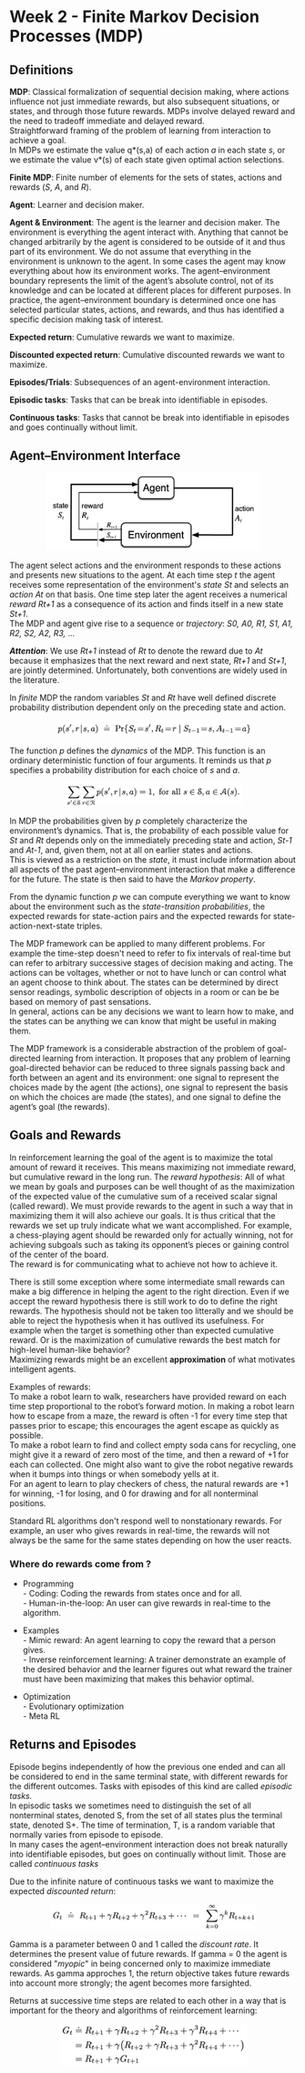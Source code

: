# Week 2 - Finite Markov Decision Processes (MDP)

## Definitions

**MDP**: Classical formalization of sequential decision making, where actions
influence not just immediate rewards, but also subsequent situations, or states,
and through those future rewards. MDPs involve delayed reward and the need to
tradeoff immediate and delayed reward.  
Straightforward framing of the problem of learning from interaction to achieve a
goal.  
In MDPs we estimate the value q\*(s,a) of each action *a* in each state *s*, or
we estimate the value v\*(s) of each state given optimal action selections.

**Finite MDP**: Finite number of elements for the sets of states, actions and
rewards (*S*, *A*, and *R*).

**Agent**: Learner and decision maker.

**Agent & Environment**: The agent is the learner and decision maker. The
environment is everything the agent interact with. Anything that cannot be
changed arbitrarily by the agent is considered to be outside of it and thus
part of its environment. We do not assume that everything in the environment is
unknown to the agent. In some cases the agent may know everything about how its
environment works.
The agent–environment boundary represents the limit of the agent’s absolute
control, not of its knowledge and can be located at different places for
different purposes. In practice, the agent–environment boundary is determined
once one has selected particular states, actions, and rewards, and thus has
identified a specific decision making task of interest.

**Expected return**: Cumulative rewards we want to maximize.

**Discounted expected return**: Cumulative discounted rewards we want to
maximize.

**Episodes/Trials**: Subsequences of an agent-environment interaction.

**Episodic tasks**: Tasks that can be break into identifiable in episodes.

**Continuous tasks**: Tasks that cannot be break into identifiable in episodes
and goes continually without limit.

## Agent–Environment Interface

<p align="center">
<img
src="https://github.com/vdouet/Reinforcement-Learning/blob/master/Reinforcement%20Learning%20Specialization%20-%20Alberta%20University%20/Images/agentenvironmentinterface.png"
alt="Update rule" title="Update rule" width="377" height="136" />
</p>

The agent select actions and the environment responds to these actions and
presents new situations to the agent. At each time step *t* the agent receives
some representation of the environment's *state* *St* and selects an *action*
*At* on that basis. One time step later the agent receives a numerical *reward*
*Rt+1* as a consequence of its action and finds itself in a new state *St+1*.  
The MDP and agent give rise to a sequence or *trajectory*: *S0, A0, R1, S1,
A1, R2, S2, A2, R3,* ...  


**_Attention_**: We use *Rt+1* instead of *Rt* to denote the reward due to
*At* because it emphasizes that the next reward and next state, *Rt+1* and
*St+1*, are jointly determined. Unfortunately, both conventions are widely used
in the literature.

In *finite* MDP the random variables *St* and *Rt* have well defined discrete
probability distribution dependent only on the preceding state and action.

<p align="center">
<img
src="https://github.com/vdouet/Reinforcement-Learning/blob/master/Reinforcement%20Learning%20Specialization%20-%20Alberta%20University%20/Images/MDPdynamics.png"
alt="Update rule" title="Update rule" width="341" height="28" />
</p>

The function *p* defines the *dynamics* of the MDP. This function is an
ordinary deterministic function of four arguments. It reminds us that *p*
specifies a probability distribution for each choice of *s* and *a*.

<p align="center">
<img
src="https://github.com/vdouet/Reinforcement-Learning/blob/master/Reinforcement%20Learning%20Specialization%20-%20Alberta%20University%20/Images/pfunction.png"
alt="Update rule" title="Update rule" width="313" height="41" />
</p>

In MDP the probabilities given by *p* completely characterize the environment’s
dynamics. That is, the probability of each possible value for *St* and *Rt*
depends only on the immediately preceding state and action, *St-1* and *At-1*,
and, given them, not at all on earlier states and actions.  
This is viewed as a restriction on the *state*, it must include information
about all aspects of the past agent–environment interaction that make a
difference for the future. The state is then said to have the *Markov property*.

From the dynamic function *p* we can compute everything we want to know about
the environment such as the *state-transition probabilities*, the expected
rewards for state-action pairs and the expected rewards for
state-action-next-state triples.

The MDP framework can be applied to many different problems. For example the
time-step doesn't need to refer to fix intervals of real-time but can refer to
arbitrary successive stages of decision making and acting. The actions can be
voltages, whether or not to have lunch or can control what an agent choose to
think about. The states can be determined by direct sensor readings, symbolic
description of objects in a room or can be be based on memory of past
sensations.  
In general, actions can be any decisions we want to learn how to make, and the
states can be anything we can know that might be useful in making them.

The MDP framework is a considerable abstraction of the problem of goal-directed
learning from interaction. It proposes that any problem of learning
goal-directed behavior can be reduced to three signals passing back and forth
between an agent and its environment: one signal to represent the choices made
by the agent (the actions), one signal to represent the basis on which the
choices are made (the states), and one signal to define the agent’s goal (the
rewards).

## Goals and Rewards

In reinforcement learning the goal of the agent is to maximize the total
amount of reward it receives. This means maximizing not immediate reward, but
cumulative reward in the long run.
The *reward hypothesis*:
All of what we mean by goals and purposes can be well thought of as the
maximization of the expected value of the cumulative sum of a received scalar
signal (called reward). We must provide rewards to the agent in such a way that
in maximizing them it will also achieve our goals. It is thus critical that the
rewards we set up truly indicate what we want accomplished. For example, a
chess-playing agent should be rewarded only for actually winning, not for
achieving subgoals such as taking its opponent’s pieces or gaining control of
the center of the board.  
The reward is for communicating what to achieve not how to achieve it.

There is still some exception where some intermediate small rewards can make a
big difference in helping the agent to the right direction. Even if we accept
the reward hypothesis there is still work to do to define the right rewards.
The hypothesis should not be taken too litterally and we should be able to
reject the hypothesis when it has outlived its usefulness. For example when the
target is something other than expected cumulative reward. Or is the
maximization of cumulative rewards the best match for high-level human-like
behavior?  
Maximizing rewards might be an excellent **approximation** of what motivates
intelligent agents.

Examples of rewards:  
To make a robot learn to walk, researchers have provided reward on each time
step proportional to the robot’s forward motion. In making a robot learn how to
escape from a maze, the reward is often -1 for every time step that passes prior
to escape; this encourages the agent escape as quickly as possible.  
To make a robot learn to find and collect empty soda cans for recycling, one
might give it a reward of zero most of the time, and then a reward of +1 for
each can collected. One might also want to give the robot negative rewards when
it bumps into things or when somebody yells at it.  
For an agent to learn to play checkers of chess, the natural rewards are +1 for
winning, -1 for losing, and 0 for drawing and for all nonterminal positions.

Standard RL algorithms don't respond well to nonstationary rewards. For
example, an user who gives rewards in real-time, the rewards will not always be
the same for the same states depending on how the user reacts.

### Where do rewards come from ?

+ Programming  
\- Coding: Coding the rewards from states once and for all.  
\- Human-in-the-loop: An user can give rewards in real-time to the algorithm.

+ Examples  
\- Mimic reward: An agent learning to copy the reward that a person gives.  
\- Inverse reinforcement learning: A trainer demonstrate an example of the
desired behavior and the learner figures out what reward the trainer must have
been maximizing that makes this behavior optimal.

+ Optimization  
\- Evolutionary optimization  
\- Meta RL


## Returns and Episodes

Episode begins independently of how the previous one ended and can all be
considered to end in the same terminal state, with different rewards for the
different outcomes. Tasks with episodes of this kind are called *episodic
tasks.*  
In episodic tasks we sometimes need to distinguish the set of all nonterminal
states, denoted S, from the set of all states plus the terminal state,
denoted S\+. The time of termination, T, is a random variable that normally
varies from episode to episode.  
In many cases the agent–environment interaction does not break naturally into
identifiable episodes, but goes on continually without limit. Those are called
*continuous tasks*

Due to the infinite nature of continuous tasks we want to maximize the expected
*discounted return*:

<p align="center">
<img
src="https://github.com/vdouet/Reinforcement-Learning/blob/master/Reinforcement%20Learning%20Specialization%20-%20Alberta%20University%20/Images/discountedreturn.png"
alt="Update rule" title="Update rule" width="360" height="45" />
</p>

Gamma is a parameter between 0 and 1 called the *discount rate*. It determines
the present value of future rewards. If gamma = 0 the agent is considered
"*myopic*" in being concerned only to maximize immediate rewards. As gamma
approches 1, the return objective takes future rewards into account more
strongly; the agent becomes more farsighted.

Returns at successive time steps are related to each other in a way that is
important for the theory and algorithms of reinforcement learning:

<p align="center">
<img
src="https://github.com/vdouet/Reinforcement-Learning/blob/master/Reinforcement%20Learning%20Specialization%20-%20Alberta%20University%20/Images/discountedreturn2.png"
alt="Update rule" title="Update rule" width="330" height="74" />
</p>
